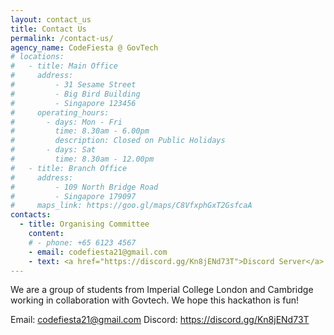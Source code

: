 ```yaml
---
layout: contact_us
title: Contact Us
permalink: /contact-us/
agency_name: CodeFiesta @ GovTech
# locations:
#   - title: Main Office
#     address:
#         - 31 Sesame Street
#         - Big Bird Building
#         - Singapore 123456
#     operating_hours:
#       - days: Mon - Fri
#         time: 8.30am - 6.00pm
#         description: Closed on Public Holidays
#       - days: Sat
#         time: 8.30am - 12.00pm
#   - title: Branch Office
#     address:
#         - 109 North Bridge Road
#         - Singapore 179097
#     maps_link: https://goo.gl/maps/C8VfxphGxT2GsfcaA
contacts:
  - title: Organising Committee
    content:
    # - phone: +65 6123 4567
    - email: codefiesta21@gmail.com
    - text: <a href="https://discord.gg/Kn8jENd73T">Discord Server</a>
---
```

We are a group of students from Imperial College London and Cambridge working in collaboration with Govtech. We hope this hackathon is fun!

Email: <codefiesta21@gmail.com>
Discord: <https://discord.gg/Kn8jENd73T>
